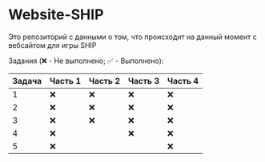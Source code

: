 # Website-SHIP

Это репозиторий с данными о том, что происходит на данный момент с вебсайтом для игры SHIP

Задания (❌ - Не выполнено; ✅ - Выполнено):

| Задача | Часть 1 | Часть 2 | Часть 3 | Часть 4 |
|--|--|--|--|--|
|1| ❌ | ❌ | ❌ | ❌ |
|2| ❌ | ❌ | ❌ | ❌ |
|3| ❌ | ❌ | ❌ | ❌ |
|4| ❌ |  | ❌ | ❌ |
|5| ❌ |  |  | ❌ |
